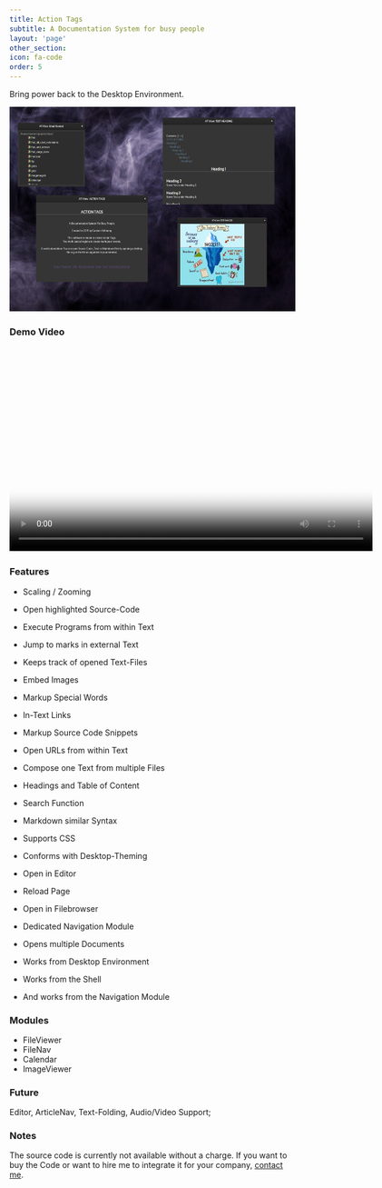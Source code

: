 ```yaml
---
title: Action Tags
subtitle: A Documentation System for busy people
layout: 'page'
other_section:
icon: fa-code
order: 5
---
```


Bring power back to the Desktop Environment.

<a href="assets/images/Action Tags Teaser.jpg"><img src="assets/images/Action Tags Teaser.jpg" style="width:640px; height:360px" title="Action Tags Teaser" alt="Action Tags"></a>

### Demo Video

<video controls poster="assets/ss/at_promote.jpg" width="640" height="360">
    <source src="assets/vids/at_promote.webm" type="video/webm">
    <source src="assets/vids/at_promote.mp4" type="video/mp4">
    I'm sorry; your browser doesn't support HTML5 video in WebM with VP8/VP9 or MP4 with H.264.
</video>

### Features

- Scaling / Zooming
- Open highlighted Source-Code
- Execute Programs from within Text
- Jump to marks in external Text
- Keeps track of opened Text-Files
- Embed Images
- Markup Special Words
- In-Text Links
- Markup Source Code Snippets
- Open URLs from within Text
- Compose one Text from multiple Files
- Headings and Table of Content
- Search Function
- Markdown similar Syntax
- Supports CSS
- Conforms with Desktop-Theming
- Open in Editor
- Reload Page
- Open in Filebrowser

- Dedicated Navigation Module
- Opens multiple Documents
- Works from Desktop Environment
- Works from the Shell
- And works from the Navigation Module

### Modules

- FileViewer
- FileNav
- Calendar
- ImageViewer

### Future

Editor, ArticleNav, Text-Folding, Audio/Video Support;

### Notes

The source code is currently not available without a charge. If you want to buy the Code or want to hire me to integrate it for your company, [contact me](/#contact).
